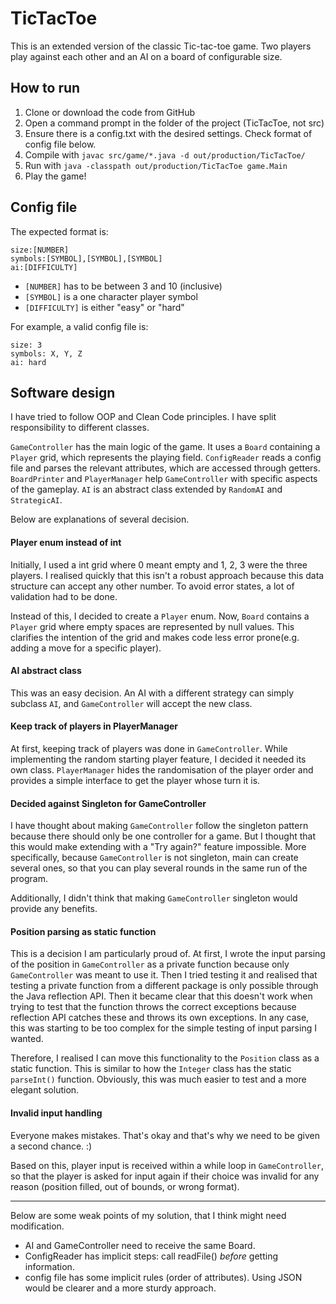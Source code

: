 # TicTacToe
This is an extended version of the classic Tic-tac-toe game. Two players play against each other and an AI on a board of configurable size.

## How to run
1. Clone or download the code from GitHub
2. Open a command prompt in the folder of the project (TicTacToe, not src)
3. Ensure there is a config.txt with the desired settings. Check format of config file below.
4. Compile with `javac src/game/*.java -d out/production/TicTacToe/`
5. Run with `java -classpath out/production/TicTacToe game.Main`
6. Play the game!

## Config file
The expected format is:
```
size:[NUMBER]
symbols:[SYMBOL],[SYMBOL],[SYMBOL]
ai:[DIFFICULTY]
```
* `[NUMBER]` has to be between 3 and 10 (inclusive)
* `[SYMBOL]` is a one character player symbol
* `[DIFFICULTY]` is either "easy" or "hard"

For example, a valid config file is:
```
size: 3
symbols: X, Y, Z
ai: hard
```

## Software design
I have tried to follow OOP and Clean Code principles. I have split responsibility to different classes.

`GameController` has the main logic of the game. It uses a `Board` containing a `Player` grid, which represents the playing field. `ConfigReader` reads a config file and parses the relevant attributes, which are accessed through getters. `BoardPrinter` and `PlayerManager` help `GameController` with specific aspects of the gameplay. `AI` is an abstract class extended by `RandomAI` and `StrategicAI`.

Below are explanations of several decision.
#### Player enum instead of int
Initially, I used a int grid where 0 meant empty and 1, 2, 3 were the three players. I realised quickly that this isn't a robust approach because this data structure can accept any other number. To avoid error states, a lot of validation had to be done.

Instead of this, I decided to create a `Player` enum. Now, `Board` contains a `Player` grid where empty spaces are represented by null values. This clarifies the intention of the grid and makes code less error prone(e.g. adding a move for a specific player).

#### AI abstract class
This was an easy decision. An AI with a different strategy can simply subclass `AI`, and `GameController` will accept the new class.

#### Keep track of players in PlayerManager
At first, keeping track of players was done in `GameController`. While implementing the random starting player feature, I decided it needed its own class. `PlayerManager` hides the randomisation of the player order and provides a simple interface to get the player whose turn it is.

#### Decided against Singleton for GameController
I have thought about making `GameController` follow the singleton pattern because there should only be one controller for a game. But I thought that this would make extending with a "Try again?" feature impossible.
More specifically, because `GameController` is not singleton, main can create several ones, so that you can play several rounds in the same run of the program.

Additionally, I didn't think that making `GameController` singleton would provide any benefits.

#### Position parsing as static function
This is a decision I am particularly proud of. At first, I wrote the input parsing of the position in `GameController` as a private function because only `GameController` was meant to use it. Then I tried testing it and realised that testing a private function from a different package is only possible through the Java reflection API. Then it became clear that this doesn't work when trying to test that the function throws the correct exceptions because reflection API catches these and throws its own exceptions. In any case, this was starting to be too complex for the simple testing of input parsing I wanted.

Therefore, I realised I can move this functionality to the `Position` class as a static function. This is similar to how the `Integer` class has the static `parseInt()` function. Obviously, this was much easier to test and a more elegant solution.

#### Invalid input handling
Everyone makes mistakes. That's okay and that's why we need to be given a second chance. :)

Based on this, player input is received within a while loop in `GameController`, so that the player is asked for input again if their choice was invalid for any reason (position filled, out of bounds, or wrong format).

---
Below are some weak points of my solution, that I think might need modification.
* AI and GameController need to receive the same Board.
* ConfigReader has implicit steps: call readFile() _before_ getting information.
* config file has some implicit rules (order of attributes). Using JSON would be clearer and a more sturdy approach.
